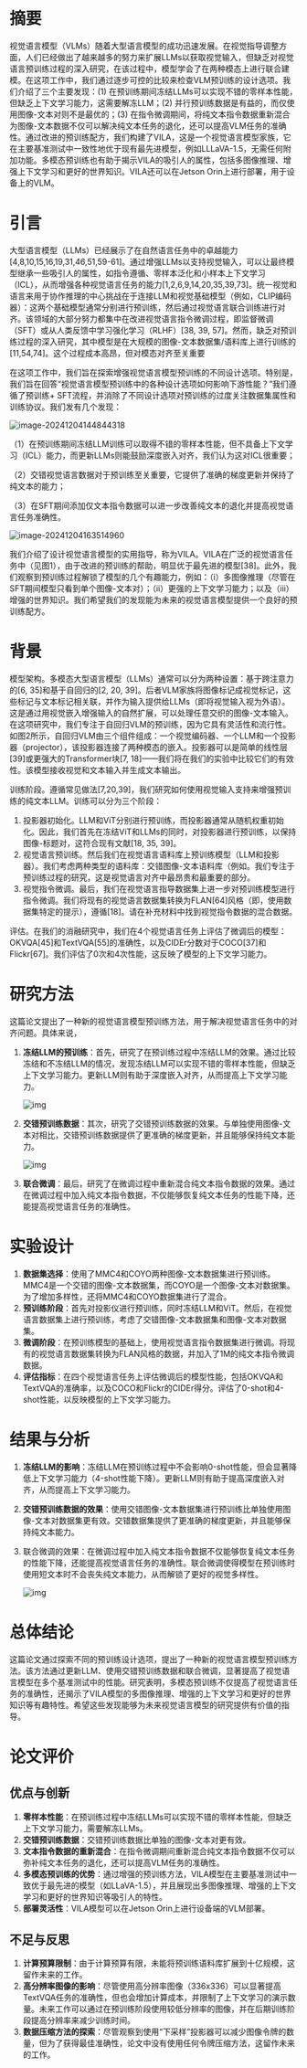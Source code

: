 # 摘要

视觉语言模型（VLMs）随着大型语言模型的成功迅速发展。在视觉指导调整方面，人们已经做出了越来越多的努力来扩展LLMs以获取视觉输入，但缺乏对视觉语言预训练过程的深入研究，在该过程中，模型学会了在两种模态上进行联合建模。在这项工作中，我们通过逐步可控的比较来检查VLM预训练的设计选项。我们介绍了三个主要发现：(1) 在预训练期间冻结LLMs可以实现不错的零样本性能，但缺乏上下文学习能力，这需要解冻LLM；(2) 并行预训练数据是有益的，而仅使用图像-文本对则不是最优的；(3) 在指令微调期间，将纯文本指令数据重新混合为图像-文本数据不仅可以解决纯文本任务的退化，还可以提高VLM任务的准确性。通过改进的预训练配方，我们构建了VILA，这是一个视觉语言模型家族，它在主要基准测试中一致性地优于现有最先进模型，例如LLLaVA-1.5，无需任何附加功能。多模态预训练也有助于揭示VILA的吸引人的属性，包括多图像推理、增强上下文学习和更好的世界知识。VILA还可以在Jetson Orin上进行部署，用于设备上的VLM。

#  引言

大型语言模型（LLMs）已经展示了在自然语言任务中的卓越能力[4,8,10,15,16,19,31,46,51,59-61]。通过增强LLMs以支持视觉输入，可以让最终模型继承一些吸引人的属性，如指令遵循、零样本泛化和小样本上下文学习（ICL），从而增强各种视觉语言任务的能力[1,2,6,9,14,20,35,39,73]。统一视觉和语言来用于协作推理的中心挑战在于连接LLM和视觉基础模型（例如，CLIP编码器）：这两个基础模型通常分别进行预训练，然后通过视觉语言联合训练进行对齐。该领域的大部分努力都集中在改进视觉语言指令微调过程，即监督微调（SFT）或从人类反馈中学习强化学习（RLHF）[38, 39, 57]。然而，缺乏对预训练过程的深入研究，其中模型是在大规模的图像-文本数据集/语料库上进行训练的[11,54,74]。这个过程成本高昂，但对模态对齐至关重要

在这项工作中，我们旨在探索增强视觉语言模型预训练的不同设计选项。特别是，我们旨在回答“视觉语言模型预训练中的各种设计选项如何影响下游性能？”我们遵循了预训练+ SFT流程，并消除了不同设计选项对预训练的过度关注数据集属性和训练协议。我们发有几个发现：

![image-20241204144844318](https://raw.githubusercontent.com/chongzicbo/images/main/picgo/image-20241204144844318-1733923519445-1-1733923522511-3.png)

（1）在预训练期间冻结LLM训练可以取得不错的零样本性能，但不具备上下文学习（ICL）能力，而更新LLMs则能鼓励深度嵌入对齐，我们认为这对ICL很重要；

（2）交错视觉语言数据对于预训练至关重要，它提供了准确的梯度更新并保持了纯文本的能力；

（3）在SFT期间添加仅文本指令数据可以进一步改善纯文本的退化并提高视觉语言任务准确性。

![image-20241204163514960](https://raw.githubusercontent.com/chongzicbo/images/main/picgo/image-20241204163514960.png)

我们介绍了设计视觉语言模型的实用指导，称为VILA。VILA在广泛的视觉语言任务中（见图1），由于改进的预训练的帮助，明显优于最先进的模型[38]。此外，我们观察到预训练过程解锁了模型的几个有趣能力，例如：（i）多图像推理（尽管在SFT期间模型只看到单个图像-文本对）；（ii）更强的上下文学习能力；以及（iii）增强的世界知识。我们希望我们的发现能为未来的视觉语言模型提供一个良好的预训练配方。

# 背景

模型架构。多模态大型语言模型（LLMs）通常可以分为两种设置：基于跨注意力的[6, 35]和基于自回归的[2, 20, 39]。后者VLM家族将图像标记成视觉标记，这些标记与文本标记相关联，并作为输入提供给LLMs（即将视觉输入视为外语）。这是通过用视觉嵌入增强输入的自然扩展，可以处理任意交织的图像-文本输入。在这项研究中，我们专注于自回归VLM的预训练，因为它具有灵活性和流行性。如图2所示，自回归VLM由三个组件组成：一个视觉编码器、一个LLM和一个投影器（projector），该投影器连接了两种模态的嵌入。投影器可以是简单的线性层[39]或更强大的Transformer块[7, 18]——我们将在我们的实验中比较它们的有效性。该模型接收视觉和文本输入并生成文本输出。

训练阶段。遵循常见做法[7,20,39]，我们研究如何使用视觉输入支持来增强预训练的纯文本LLM。训练可以分为三个阶段：

1. 投影器初始化。LLM和ViT分别进行预训练，而投影器通常从随机权重初始化。因此，我们首先在冻结ViT和LLMs的同时，对投影器进行预训练，以保持图像-标题对，这符合现有文献[18, 35, 39]。
2. 视觉语言预训练。然后我们在视觉语言语料库上预训练模型（LLM和投影器）。我们考虑两种类型的语料库：交错图像-文本语料库（例如。我们专注于预训练过程的研究，这是视觉语言对齐中最昂贵和最重要的部分。
3. 视觉指令微调。最后，我们在视觉语言指导数据集上进一步对预训练模型进行指令微调。我们将现有的视觉语言数据集转换为FLAN[64]风格（即，使用数据集特定的提示），遵循[18]。请在补充材料中找到视觉指令数据的混合数据。

评估。在我们的消融研究中，我们在4个视觉语言任务上评估了微调后的模型：OKVQA[45]和TextVQA[55]的准确性，以及CIDEr分数对于COCO[37]和Flickr[67]。我们评估了0次和4次性能，这反映了模型的上下文学习能力。

# 研究方法

这篇论文提出了一种新的视觉语言模型预训练方法，用于解决视觉语言任务中的对齐问题。具体来说，

1. **冻结LLM的预训练**：首先，研究了在预训练过程中冻结LLM的效果。通过比较冻结和不冻结LLM的情况，发现冻结LLM可以实现不错的零样本性能，但缺乏上下文学习能力。更新LLM则有助于深度嵌入对齐，从而提高上下文学习能力。

   ![img](https://raw.githubusercontent.com/chongzicbo/images/main/picgo/0b342b9ad00b53007fcc40ae305f2427-image.png)

   

2. **交错预训练数据**：其次，研究了交错预训练数据的效果。与单独使用图像-文本对相比，交错预训练数据提供了更准确的梯度更新，并且能够保持纯文本能力。

   ![img](https://raw.githubusercontent.com/chongzicbo/images/main/picgo/47eb7023774716556be91ef808c951b2-image.png)

   

3. **联合微调**：最后，研究了在微调过程中重新混合纯文本指令数据的效果。通过在微调过程中加入纯文本指令数据，不仅能够恢复纯文本任务的性能下降，还能提高视觉语言任务的准确性。

# 实验设计

1. **数据集选择**：使用了MMC4和COYO两种图像-文本数据集进行预训练。MMC4是一个交错的图像-文本数据集，而COYO是一个图像-文本对数据集。为了增加多样性，还将MMC4和COYO数据集进行了混合。
2. **预训练阶段**：首先对投影仪进行预训练，同时冻结LLM和ViT。然后，在视觉语言数据集上进行预训练，考虑了交错图像-文本数据集和图像-文本对数据集。
3. **微调阶段**：在预训练模型的基础上，使用视觉语言指令数据集进行微调。将现有的视觉语言数据集转换为FLAN风格的数据，并加入了1M的纯文本指令微调数据。
4. **评估指标**：在四个视觉语言任务上评估微调后的模型性能，包括OKVQA和TextVQA的准确率，以及COCO和Flickr的CIDEr得分。评估了0-shot和4-shot性能，以反映模型的上下文学习能力。

# 结果与分析

1. **冻结LLM的影响**：冻结LLM在预训练过程中不会影响0-shot性能，但会显著降低上下文学习能力（4-shot性能下降）。更新LLM则有助于提高深度嵌入对齐，从而提高上下文学习能力。

2. **交错预训练数据的效果**：使用交错图像-文本数据集进行预训练比单独使用图像-文本对数据集更有效。交错数据集提供了更准确的梯度更新，并且能够保持纯文本能力。

3. 联合微调的效果：在微调过程中加入纯文本指令数据不仅能够恢复纯文本任务的性能下降，还能提高视觉语言任务的准确性。联合微调使得模型在预训练时使用短文本时不会丧失纯文本能力，从而解锁了更好的视觉多样性。

   ![img](https://raw.githubusercontent.com/chongzicbo/images/main/picgo/aef7863993e6fa2d03574be64d0606f0-image.png)

# 总体结论

这篇论文通过探索不同的预训练设计选项，提出了一种新的视觉语言模型预训练方法。该方法通过更新LLM、使用交错预训练数据和联合微调，显著提高了视觉语言模型在多个基准测试中的性能。研究表明，多模态预训练不仅提高了视觉语言任务的准确性，还揭示了VILA模型的多图像推理、增强的上下文学习和更好的世界知识等有趣特性。希望这些发现能够为未来视觉语言模型的研究提供有价值的指导。

# 论文评价

## 优点与创新

1. **零样本性能**：在预训练过程中冻结LLMs可以实现不错的零样本性能，但缺乏上下文学习能力，需要解冻LLMs。
2. **交错预训练数据**：交错预训练数据比单独的图像-文本对更有效。
3. **文本指令数据的重新混合**：在指令微调期间重新混合纯文本指令数据不仅可以弥补纯文本任务的退化，还可以提高VLM任务的准确性。
4. **多模态预训练的优势**：通过增强的预训练方法，VILA模型在主要基准测试中一致优于最先进的模型（如LLaVA-1.5），并且展现出多图像推理、增强的上下文学习和更好的世界知识等吸引人的特性。
5. **部署灵活性**：VILA模型可以在Jetson Orin上进行设备端的VLM部署。

## 不足与反思

1. **计算预算限制**：由于计算预算有限，未能将预训练语料库扩展到十亿规模，这留作未来的工作。
2. **高分辨率图像的影响**：尽管使用高分辨率图像（336x336）可以显著提高TextVQA任务的准确性，但也会增加计算成本，并限制了上下文学习的演示数量。未来工作可以通过在预训练阶段使用较低分辨率的图像，并在后期训练阶段提高分辨率来减少训练时间。
3. **数据压缩方法的探索**：尽管观察到使用“下采样”投影器可以减少图像令牌的数量，但为了获得最佳准确性，论文中没有使用任何令牌压缩方法，这留作未来的工作。




